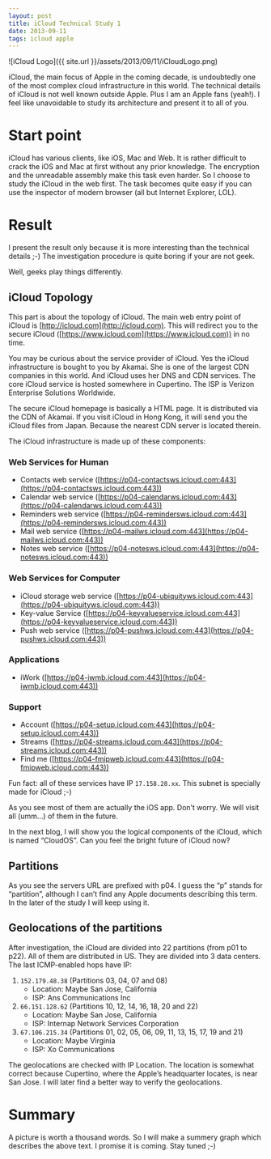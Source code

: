 ```yaml
---
layout: post
title: iCloud Technical Study 1
date: 2013-09-11
tags: icloud apple
---
```


![iCloud Logo]({{ site.url }}/assets/2013/09/11/iCloudLogo.png)

iCloud, the main focus of Apple in the coming decade, is undoubtedly one of the most complex cloud infrastructure in this world. The technical details of iCloud is not well known outside Apple. Plus I am an Apple fans (yeah!). I feel like unavoidable to study its architecture and present it to all of you.

# Start point

iCloud has various clients, like iOS, Mac and Web. It is rather difficult to crack the iOS and Mac at first without any prior knowledge. The encryption and the unreadable assembly make this task even harder. So I choose to study the iCloud in the web first. The task becomes quite easy if you can use the inspector of modern browser (all but Internet Explorer, LOL).

# Result

I present the result only because it is more interesting than the technical details ;-) The investigation procedure is quite boring if your are not geek.

Well, geeks play things differently.

## iCloud Topology

This part is about the topology of iCloud. The main web entry point of iCloud is [http://icloud.com](http://icloud.com). This will redirect you to the secure iCloud ([https://www.icloud.com](https://www.icloud.com)) in no time.

You may be curious about the service provider of iCloud. Yes the iCloud infrastructure is bought to you by Akamai. She is one of the largest CDN companies in this world. And iCloud uses her DNS and CDN services. The core iCloud service is hosted somewhere in Cupertino. The ISP is Verizon Enterprise Solutions Worldwide.

The secure iCloud homepage is basically a HTML page. It is distributed via the CDN of Akamai. If you visit iCloud in Hong Kong, it will send you the iCloud files from Japan. Because the nearest CDN server is located therein.

The iCloud infrastructure is made up of these components:

### Web Services for Human

- Contacts web service ([https://p04-contactsws.icloud.com:443](https://p04-contactsws.icloud.com:443))
- Calendar web service ([https://p04-calendarws.icloud.com:443](https://p04-calendarws.icloud.com:443))
- Reminders web service ([https://p04-remindersws.icloud.com:443](https://p04-remindersws.icloud.com:443))
- Mail web service ([https://p04-mailws.icloud.com:443](https://p04-mailws.icloud.com:443))
- Notes web service ([https://p04-notesws.icloud.com:443](https://p04-notesws.icloud.com:443))

### Web Services for Computer

- iCloud storage web service ([https://p04-ubiquityws.icloud.com:443](https://p04-ubiquityws.icloud.com:443))
- Key-value Service ([https://p04-keyvalueservice.icloud.com:443](https://p04-keyvalueservice.icloud.com:443))
- Push web service ([https://p04-pushws.icloud.com:443](https://p04-pushws.icloud.com:443))

### Applications

- iWork ([https://p04-iwmb.icloud.com:443](https://p04-iwmb.icloud.com:443))

### Support

- Account ([https://p04-setup.icloud.com:443](https://p04-setup.icloud.com:443))
- Streams ([https://p04-streams.icloud.com:443](https://p04-streams.icloud.com:443))
- Find me ([https://p04-fmipweb.icloud.com:443](https://p04-fmipweb.icloud.com:443))

Fun fact: all of these services have IP `17.158.28.xx`. This subnet is specially made for iCloud ;-)

As you see most of them are actually the iOS app. Don’t worry. We will visit all (umm…) of them in the future.

In the next blog, I will show you the logical components of the iCloud, which is named “CloudOS”. Can you feel the bright future of iCloud now?

## Partitions

As you see the servers URL are prefixed with p04. I guess the “p” stands for “partition”, although I can’t find any Apple documents describing this term. In the later of the study I will keep using it.

## Geolocations of the partitions

After investigation, the iCloud are divided into 22 partitions (from p01 to p22). All of them are distributed in US. They are divided into 3 data centers. The last ICMP-enabled hops have IP:

1. `152.179.48.38` (Partitions 03, 04, 07 and 08)
	- Location: Maybe San Jose, California
	- ISP: Ans Communications Inc
2. `66.151.128.62` (Partitions 10, 12, 14, 16, 18, 20 and 22)
	- Location: Maybe San Jose, California
	- ISP: Internap Network Services Corporation
3. `67.106.215.34` (Partitions 01, 02, 05, 06, 09, 11, 13, 15, 17, 19 and 21)
	- Location: Maybe Virginia
	- ISP: Xo Communications

The geolocations are checked with IP Location. The location is somewhat correct because Cupertino, where the Apple’s headquarter locates, is near San Jose. I will later find a better way to verify the geolocations.

# Summary

A picture is worth a thousand words. So I will make a summery graph which describes the above text. I promise it is coming. Stay tuned ;-)


